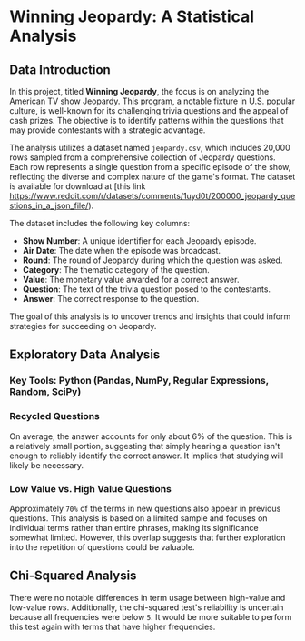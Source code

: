 # Winning Jeopardy: A Statistical Analysis
## Data Introduction

In this project, titled **Winning Jeopardy**, the focus is on analyzing the American TV show Jeopardy. This program, a notable fixture in U.S. popular culture, is well-known for its challenging trivia questions and the appeal of cash prizes. The objective is to identify patterns within the questions that may provide contestants with a strategic advantage.

The analysis utilizes a dataset named `jeopardy.csv`, which includes 20,000 rows sampled from a comprehensive collection of Jeopardy questions. Each row represents a single question from a specific episode of the show, reflecting the diverse and complex nature of the game's format. The dataset is available for download at [this link https://www.reddit.com/r/datasets/comments/1uyd0t/200000_jeopardy_questions_in_a_json_file/). 

The dataset includes the following key columns:

- **Show Number**: A unique identifier for each Jeopardy episode.
- **Air Date**: The date when the episode was broadcast.
- **Round**: The round of Jeopardy during which the question was asked.
- **Category**: The thematic category of the question.
- **Value**: The monetary value awarded for a correct answer.
- **Question**: The text of the trivia question posed to the contestants.
- **Answer**: The correct response to the question.

The goal of this analysis is to uncover trends and insights that could inform strategies for succeeding on Jeopardy.

## Exploratory Data Analysis
### Key Tools: Python (Pandas, NumPy, Regular Expressions, Random, SciPy)

### Recycled Questions
On average, the answer accounts for only about 6% of the question. This is a relatively small portion, suggesting that simply hearing a question isn't enough to reliably identify the correct answer. It implies that studying will likely be necessary.

### Low Value vs. High Value Questions
Approximately `70%` of the terms in new questions also appear in previous questions. This analysis is based on a limited sample and focuses on individual terms rather than entire phrases, making its significance somewhat limited. However, this overlap suggests that further exploration into the repetition of questions could be valuable.

## Chi-Squared Analysis
There were no notable differences in term usage between high-value and low-value rows. Additionally, the chi-squared test's reliability is uncertain because all frequencies were below `5`. It would be more suitable to perform this test again with terms that have higher frequencies.
